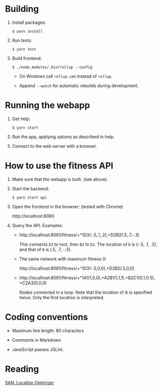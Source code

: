 Building
========

 1. Install packages:

        $ yarn install

 2. Run tests:

        $ yarn test

 3. Build frontend:

        $ ./node_modules/.bin/rollup --config

      * On Windows call `rollup.cmd` instead of `rollup`.

      * Append `--watch` for automatic rebuilds during development.


Running the webapp
==================

 1. Get help:

        $ yarn start

 2. Run the app, applying options as described in help.

 3. Connect to the web server with a browser.


How to use the fitness API
==========================

 1. Make sure that the webapp is built. (see above)

 2. Start the backend:

        $ yarn start api

 3. Open the frontend in the browser: (tested with Chrome)

    http://localhost:8080

 4. Query the API. Examples:

      - http://localhost:8081/fitness/+^1D3(-.5,.1,.2),+D2B2(.5,.7,-.3)

        This connects `D3` to root, then `B2` to `D2`. The location of
        `D` is (-.5, .1, .2), and that of `B` is (.5, .7, -.3).

       - The same network with maximum fitness 0:

         http://localhost:8081/fitness/+^1D3(-.5,0,0),+D2B2(.5,0,0)

       - http://localhost:8081/fitness/+^1A1(1,0,0),+A2B1(1,1,1),+B2C1(0,1,0.5),+C2A3(0,0,0)
         
         Nodes connected in a loop. Note that the location of A is
         specified twice. Only the first location is interpreted.

Coding conventions
==================

  * Maximum line length: 80 characters

  * Comments in Markdown

  * JavaScript passes JSLint.


Reading
=======

[SAN: Location Optimizer][1]

[1]: https://feklee.github.io/san/notes/145c7131-6c7f-49cb-8ecc-07658b5c4a96/

